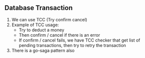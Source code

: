 ## Database Transaction
1. We can use TCC (Try confirm cancel)
2. Example of TCC usage:
    - Try to deduct a money
    - Then confirm / cancel if there is an error
    - If confirm / cancel fails, we have TCC checker that get list of pending transactions, then try to retry the transaction
3. There is a go-saga pattern also